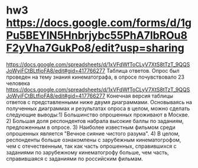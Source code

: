 # hw3 https://docs.google.com/forms/d/1gPu5BEYlN5Hnbrjybc55PhA7lbROu8F2yVha7GukPo8/edit?usp=sharing
https://docs.google.com/spreadsheets/d/1xVFdWfToCLyV7XtS8tTzT_9QQSJoWyiFCtBLtfioFA8/edit#gid=417766277 Таблица ответов. Опрос был проведен на тему знания кинематографа, в опросе почувствовало 23 человека
https://docs.google.com/spreadsheets/d/1xVFdWfToCLyV7XtS8tTzT_9QQSJoWyiFCtBLtfioFA8/edit#gid=417766277 Конечная версия таблицы ответов с представленными ниже двумя диаграммами. Основываясь на полученных диаграммах и результатах опроса в целом, можно сделать следующие выводы:1) Большинство опрошенных проживают в Москве. 2) Большая доля респондентов набрала высокие баллы по заданиям, предложенным в опросе. 3) Наиболее известным фильмом среди опрошенных является "Вечное сияние чистого разума". 4) В целом, респонденты больше ознакомлены с зарубежным кинематогрофом, чем с отечественным, так как часть опрошенных, справившихся с заданиями по зарубежному кинематогрофу больше, чем часть, справившаяся с заданиями по российским фильмам.
